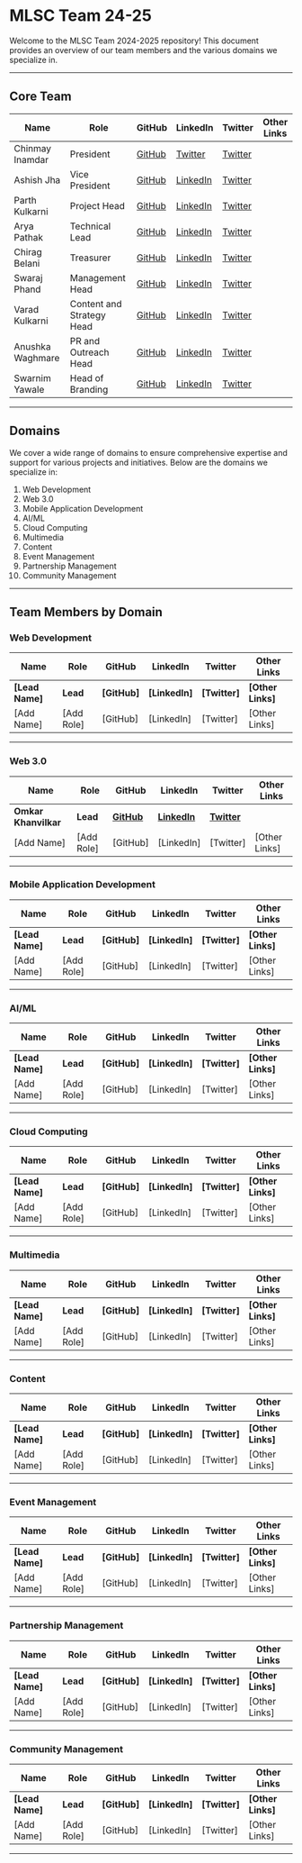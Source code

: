 # MLSC Team 24-25

Welcome to the MLSC Team 2024-2025 repository! This document provides an overview of our team members and the various domains we specialize in.

---

## Core Team

| Name             | Role                      | GitHub                                       | LinkedIn                                                            | Twitter                                  | Other Links |
| ---------------- | ------------------------- | -------------------------------------------- | ------------------------------------------------------------------- | ---------------------------------------- | ----------- |
| Chinmay Inamdar  | President                 | [GitHub]()                                   | [Twitter]()                                                         | [Twitter]()                              |
| Ashish Jha       | Vice President            | [GitHub](https://github.com/ashishjha1034)   | [LinkedIn](https://www.linkedin.com/in/ashish-jha-a75b18250/)       | [Twitter](https://x.com/ashishjha1034)   |             |
| Parth Kulkarni   | Project Head              | [GitHub](https://github.com/parthkulkarni04) | [LinkedIn](https://www.linkedin.com/in/parthkulkarni04/)            | [Twitter](https://x.com/KulkarniParth17) |             |
| Arya Pathak      | Technical Lead            | [GitHub](https://github.com/arya2004)        | [LinkedIn](https://www.linkedin.com/in/arya-pathak-a53a58256/)      | [Twitter](https://twitter.com/_arya2004) |             |
| Chirag Belani    | Treasurer                 | [GitHub]()                                   | [LinkedIn]()                                                        | [Twitter]()                              |             |
| Swaraj Phand     | Management Head           | [GitHub]()                                   | [LinkedIn]()                                                        | [Twitter]()                              |             |
| Varad Kulkarni   | Content and Strategy Head | [GitHub]()                                   | [LinkedIn]()                                                        | [Twitter]()                              |             |
| Anushka Waghmare | PR and Outreach Head      | [GitHub](https://github.com/Anushka068)      | [LinkedIn](https://www.linkedin.com/in/anushka-waghmare-104865261/) | [Twitter](https://x.com/AnushkaWaghma12) |             |
| Swarnim Yawale   | Head of Branding          | [GitHub](https://github.com/Swarnim-Yawale)  | [LinkedIn](https://www.linkedin.com/in/swarnim-yawale-142109264/)   | [Twitter](https://x.com/swarnim_y424)    |             |

---

## Domains

We cover a wide range of domains to ensure comprehensive expertise and support for various projects and initiatives. Below are the domains we specialize in:

1. Web Development
2. Web 3.0
3. Mobile Application Development
4. AI/ML
5. Cloud Computing
6. Multimedia
7. Content
8. Event Management
9. Partnership Management
10. Community Management

---

## Team Members by Domain

### Web Development

| Name            | Role       | GitHub       | LinkedIn       | Twitter       | Other Links       |
| --------------- | ---------- | ------------ | -------------- | ------------- | ----------------- |
| **[Lead Name]** | **Lead**   | **[GitHub]** | **[LinkedIn]** | **[Twitter]** | **[Other Links]** |
| [Add Name]      | [Add Role] | [GitHub]     | [LinkedIn]     | [Twitter]     | [Other Links]     |

---

### Web 3.0

| Name                 | Role       | GitHub                                       | LinkedIn                                               | Twitter                                     | Other Links   |
| -------------------- | ---------- | -------------------------------------------- | ------------------------------------------------------ | ------------------------------------------- | ------------- |
| **Omkar Khanvilkar** | **Lead**   | **[GitHub](https://github.com/omithecoder)** | **[LinkedIn](https://www.linkedin.com/in/omkar2004/)** | **[Twitter](https://x.com/Omkarsoham9776)** |               |
| [Add Name]           | [Add Role] | [GitHub]                                     | [LinkedIn]                                             | [Twitter]                                   | [Other Links] |

---

### Mobile Application Development

| Name            | Role       | GitHub       | LinkedIn       | Twitter       | Other Links       |
| --------------- | ---------- | ------------ | -------------- | ------------- | ----------------- |
| **[Lead Name]** | **Lead**   | **[GitHub]** | **[LinkedIn]** | **[Twitter]** | **[Other Links]** |
| [Add Name]      | [Add Role] | [GitHub]     | [LinkedIn]     | [Twitter]     | [Other Links]     |

---

### AI/ML

| Name            | Role       | GitHub       | LinkedIn       | Twitter       | Other Links       |
| --------------- | ---------- | ------------ | -------------- | ------------- | ----------------- |
| **[Lead Name]** | **Lead**   | **[GitHub]** | **[LinkedIn]** | **[Twitter]** | **[Other Links]** |
| [Add Name]      | [Add Role] | [GitHub]     | [LinkedIn]     | [Twitter]     | [Other Links]     |

---

### Cloud Computing

| Name            | Role       | GitHub       | LinkedIn       | Twitter       | Other Links       |
| --------------- | ---------- | ------------ | -------------- | ------------- | ----------------- |
| **[Lead Name]** | **Lead**   | **[GitHub]** | **[LinkedIn]** | **[Twitter]** | **[Other Links]** |
| [Add Name]      | [Add Role] | [GitHub]     | [LinkedIn]     | [Twitter]     | [Other Links]     |

---

### Multimedia

| Name            | Role       | GitHub       | LinkedIn       | Twitter       | Other Links       |
| --------------- | ---------- | ------------ | -------------- | ------------- | ----------------- |
| **[Lead Name]** | **Lead**   | **[GitHub]** | **[LinkedIn]** | **[Twitter]** | **[Other Links]** |
| [Add Name]      | [Add Role] | [GitHub]     | [LinkedIn]     | [Twitter]     | [Other Links]     |

---

### Content

| Name            | Role       | GitHub       | LinkedIn       | Twitter       | Other Links       |
| --------------- | ---------- | ------------ | -------------- | ------------- | ----------------- |
| **[Lead Name]** | **Lead**   | **[GitHub]** | **[LinkedIn]** | **[Twitter]** | **[Other Links]** |
| [Add Name]      | [Add Role] | [GitHub]     | [LinkedIn]     | [Twitter]     | [Other Links]     |

---

### Event Management

| Name            | Role       | GitHub       | LinkedIn       | Twitter       | Other Links       |
| --------------- | ---------- | ------------ | -------------- | ------------- | ----------------- |
| **[Lead Name]** | **Lead**   | **[GitHub]** | **[LinkedIn]** | **[Twitter]** | **[Other Links]** |
| [Add Name]      | [Add Role] | [GitHub]     | [LinkedIn]     | [Twitter]     | [Other Links]     |

---

### Partnership Management

| Name            | Role       | GitHub       | LinkedIn       | Twitter       | Other Links       |
| --------------- | ---------- | ------------ | -------------- | ------------- | ----------------- |
| **[Lead Name]** | **Lead**   | **[GitHub]** | **[LinkedIn]** | **[Twitter]** | **[Other Links]** |
| [Add Name]      | [Add Role] | [GitHub]     | [LinkedIn]     | [Twitter]     | [Other Links]     |

---

### Community Management

| Name            | Role       | GitHub       | LinkedIn       | Twitter       | Other Links       |
| --------------- | ---------- | ------------ | -------------- | ------------- | ----------------- |
| **[Lead Name]** | **Lead**   | **[GitHub]** | **[LinkedIn]** | **[Twitter]** | **[Other Links]** |
| [Add Name]      | [Add Role] | [GitHub]     | [LinkedIn]     | [Twitter]     | [Other Links]     |

---
